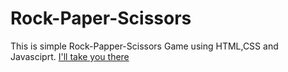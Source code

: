 # Rock-Paper-Scissors
This is simple Rock-Papper-Scissors Game using HTML,CSS and Javasciprt.
[I'll take you there](https://64e4ce1cd817ab16a3ff53b4--serene-kashata-09a11a.netlify.app/)
